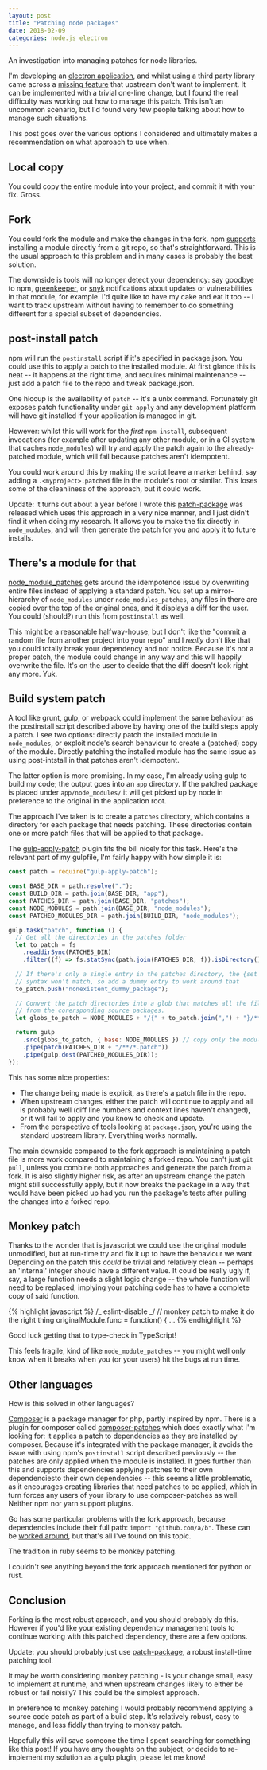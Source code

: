 ```yaml
---
layout: post
title: "Patching node packages"
date: 2018-02-09
categories: node.js electron
---
```


An investigation into managing patches for node libraries.

I'm developing an [electron application][tagtime], and whilst using a third party library came across a [missing feature][tab] that upstream don't want to implement. It can be implemented with a trivial one-line change, but I found the real difficulty was working out how to manage this patch. This isn't an uncommon scenario, but I'd found very few people talking about how to manage such situations.

This post goes over the various options I considered and ultimately makes a recommendation on what approach to use when.

## Local copy

You could copy the entire module into your project, and commit it with your fix. Gross.

## Fork

You could fork the module and make the changes in the fork. npm [supports][install] installing a module directly from a git repo, so that's straightforward. This is the usual approach to this problem and in many cases is probably the best solution.

The downside is tools will no longer detect your dependency: say goodbye to npm, [greenkeeper], or [snyk] notifications about updates or vulnerabilities in that module, for example. I'd quite like to have my cake and eat it too -- I want to track upstream without having to remember to do something different for a special subset of dependencies.

## post-install patch

npm will run the `postinstall` script if it's specified in package.json. You could use this to apply a patch to the installed module. At first glance this is neat -- it happens at the right time, and requires minimal maintenance -- just add a patch file to the repo and tweak package.json.

One hiccup is the availability of `patch` -- it's a unix command. Fortunately git exposes patch functionality under `git apply` and any development platform will have git installed if your application is managed in git.

However: whilst this will work for the _first_ `npm install`, subsequent invocations (for example after updating any other module, or in a CI system that caches `node_modules`) will try and apply the patch again to the already-patched module, which will fail because patches aren't idempotent.

You could work around this by making the script leave a marker behind, say adding a `.<myproject>.patched` file in the module's root or similar. This loses some of the cleanliness of the approach, but it could work.

Update: it turns out about a year before I wrote this [patch-package][patch-package] was released which uses this approach in a very nice manner, and I just didn't find it when doing my research. It allows you to make the fix directly in `node_modules`, and will then generate the patch for you and apply it to future installs.

## There's a module for that

[node_module_patches][node_modules_patches] gets around the idempotence issue by overwriting entire files instead of applying a standard patch. You set up a mirror-hierarchy of `node_modules` under `node_modules_patches`, any files in there are copied over the top of the original ones, and it displays a diff for the user. You could (should?) run this from `postinstall` as well.

This might be a reasonable halfway-house, but I don't like the "commit a random file from another project into your repo" and I _really_ don't like that you could totally break your dependency and not notice. Because it's not a proper patch, the module could change in any way and this will happily overwrite the file. It's on the user to decide that the diff doesn't look right any more. Yuk.

## Build system patch

A tool like grunt, gulp, or webpack could implement the same behaviour as the postinstall script described above by having one of the build steps apply a patch. I see two options: directly patch the installed module in `node_modules`, or exploit node's search behaviour to create a (patched) copy of the module. Directly patching the installed module has the same issue as using post-intstall in that patches aren't idempotent.

The latter option is more promising. In my case, I'm already using gulp to build my code; the output goes into an `app` directory. If the patched package is placed under `app/node_modules/` it will get picked up by node in preference to the original in the application root.

The approach I've taken is to create a `patches` directory, which contains a directory for each package that needs patching. These directories contain one or more patch files that will be applied to that package.

The [gulp-apply-patch] plugin fits the bill nicely for this task. Here's the relevant part of my gulpfile, I'm fairly happy with how simple it is:

```javascript
const patch = require("gulp-apply-patch");

const BASE_DIR = path.resolve(".");
const BUILD_DIR = path.join(BASE_DIR, "app");
const PATCHES_DIR = path.join(BASE_DIR, "patches");
const NODE_MODULES = path.join(BASE_DIR, "node_modules");
const PATCHED_MODULES_DIR = path.join(BUILD_DIR, "node_modules");

gulp.task("patch", function () {
  // Get all the directories in the patches folder
  let to_patch = fs
    .readdirSync(PATCHES_DIR)
    .filter((f) => fs.statSync(path.join(PATCHES_DIR, f)).isDirectory());

  // If there's only a single entry in the patches directory, the {set glob}
  // syntax won't match, so add a dummy entry to work around that
  to_patch.push("nonexistent_dummy_package");

  // Convert the patch directories into a glob that matches all the files
  // from the corersponding source packages.
  let globs_to_patch = NODE_MODULES + "/{" + to_patch.join(",") + "}/**/*";

  return gulp
    .src(globs_to_patch, { base: NODE_MODULES }) // copy only the modules that have patches
    .pipe(patch(PATCHES_DIR + "/**/*.patch"))
    .pipe(gulp.dest(PATCHED_MODULES_DIR));
});
```

This has some nice properties:

- The change being made is explicit, as there's a patch file in the repo.
- When upstream changes, either the patch will continue to apply and all is probably well (diff line numbers and context lines haven't changed), or it will fail to apply and you know to check and update.
- From the perspective of tools looking at `package.json`, you're using the standard upstream library. Everything works normally.

The main downside compared to the fork approach is maintaining a patch file is more work compared to maintaining a forked repo. You can't just `git pull`, unless you combine both approaches and generate the patch from a fork. It is also slightly higher risk, as after an upstream change the patch might still successfully apply, but it now breaks the package in a way that would have been picked up had you run the package's tests after pulling the changes into a forked repo.

## Monkey patch

Thanks to the wonder that is javascript we could use the original module unmodified, but at run-time try and fix it up to have the behaviour we want. Depending on the patch this _could_ be trivial and relatively clean -- perhaps an 'internal' integer should have a different value. It could be really ugly if, say, a large function needs a slight logic change -- the whole function will need to be replaced, implying your patching code has to have a complete copy of said function.

{% highlight javascript %}
/_ eslint-disable _/
// monkey patch to make it do the right thing
originalModule.func = function() {
...
{% endhighlight %}

Good luck getting that to type-check in TypeScript!

This feels fragile, kind of like `node_module_patches` -- you might well only know when it breaks when you (or your users) hit the bugs at run time.

## Other languages

How is this solved in other languages?

[Composer] is a package manager for php, partly inspired by npm. There is a plugin for composer called [composer-patches] which does exactly what I'm looking for: it applies a patch to dependencies as they are installed by composer. Because it's integrated with the package manager, it avoids the issue with using npm's `postinstall` script described previously -- the patches are only applied when the module is installed. It goes further than this and supports dependencies applying patches to their own dependenciesto their own dependencies -- this seems a little problematic, as it encourages creating libraries that need patches to be applied, which in turn forces any users of your library to use composer-patches as well. Neither npm nor yarn support plugins.

Go has some particular problems with the fork approach, because dependencies include their full path: `import "github.com/a/b"`. These can be [worked around][dep], but that's all I've found on this topic.

The tradition in ruby seems to be monkey patching.

I couldn't see anything beyond the fork approach mentioned for python or rust.

## Conclusion

Forking is the most robust approach, and you should probably do this. However if you'd like your existing dependency management tools to continue working with this patched dependency, there are a few options.

Update: you should probably just use [patch-package][patch-package], a robust install-time patching tool.

It may be worth considering monkey patching - is your change small, easy to implement at runtime, and when upstream changes likely to either be robust or fail noisily? This could be the simplest approach.

In preference to monkey patching I would probably recommend applying a source code patch as part of a build step. It's relatively robust, easy to manage, and less fiddly than trying to monkey patch.

Hopefully this will save someone the time I spent searching for something like this post! If you have any thoughts on the subject, or decide to re-implement my solution as a gulp plugin, please let me know!

[tagtime]: https://www.github.com/mykter/TagTime-desktop
[tab]: https://github.com/moroshko/react-autosuggest/pull/164
[install]: https://docs.npmjs.com/cli/install
[greenkeeper]: http://greenkeeper.io/
[snyk]: https://snyk.io
[node_modules_patches]: https://www.npmjs.com/package/node_modules_patches
[composer]: https://getcomposer.org/
[composer-patches]: https://github.com/cweagans/composer-patches
[dep]: https://blog.gopheracademy.com/advent-2017/managing-dependencies-forks-and-code-patches-with-dep/
[gulp-apply-patch]: https://github.com/kaa/gulp-apply-patch
[patch-package]: https://github.com/ds300/patch-package

